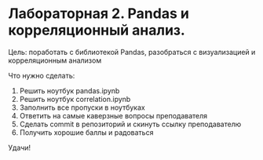 # Лабораторная 2. Pandas и корреляционный анализ.

Цель: поработать с библиотекой Pandas, разобраться с визуализацией и корреляционным анализом

Что нужно сделать:
1. Решить ноутбук pandas.ipynb
2. Решить ноутбук correlation.ipynb
3. Заполнить все пропуски в ноутбуках
4. Ответить на самые каверзные вопросы преподавателя
5. Сделать commit в репозиторий и скинуть ссылку преподавателю
6. Получить хорошие баллы и радоваться

Удачи!
